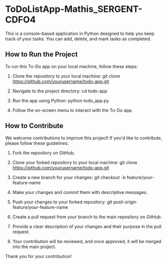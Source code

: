 # ToDoListApp-Mathis_SERGENT-CDFO4
This is a console-based application in Python designed to help you keep track of your tasks. You can add, delete, and mark tasks as completed.

## How to Run the Project

To run this To-Do app on your local machine, follow these steps:

1. Clone the repository to your local machine:
   git clone https://github.com/yourusername/todo-app.git

2. Navigate to the project directory:
   cd todo-app

3. Run the app using Python:
   python todo_app.py

4. Follow the on-screen menu to interact with the To-Do app.

## How to Contribute

We welcome contributions to improve this project! If you'd like to contribute, please follow these guidelines:

1. Fork the repository on GitHub.

2. Clone your forked repository to your local machine:
   git clone https://github.com/yourusername/todo-app.git

3. Create a new branch for your changes:
   git checkout -b feature/your-feature-name

4. Make your changes and commit them with descriptive messages.

5. Push your changes to your forked repository:
   git push origin feature/your-feature-name

6. Create a pull request from your branch to the main repository on GitHub.

7. Provide a clear description of your changes and their purpose in the pull request.

8. Your contribution will be reviewed, and once approved, it will be merged into the main project.

Thank you for your contribution!
